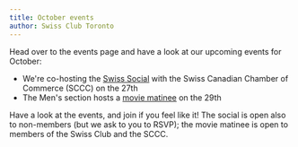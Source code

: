 ```yaml
---
title: October events
author: Swiss Club Toronto
---
```


Head over to the events page and have a look at our upcoming events for October:

- We're co-hosting the [Swiss Social][swiso] with the Swiss Canadian Chamber of
  Commerce (SCCC) on the 27th
- The Men's section hosts a [movie matinee][mm] on the 29th

Have a look at the events, and join if you feel like it! The social is open
also to non-members (but we ask to you to RSVP); the movie matinee is open to
members of the Swiss Club and the SCCC.

[swiso]: <{% link _events/2022-10-27-swiss-social.md %}>
[mm]: <{% link _events/2022-10-29-swiss-movie-matinee.md %}>

